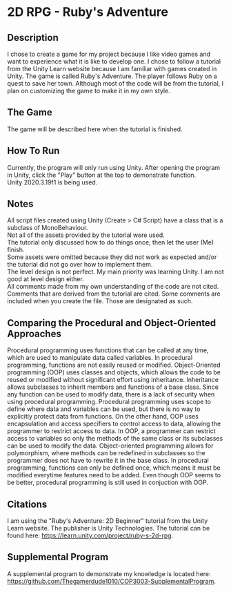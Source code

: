 # 2D RPG - Ruby's Adventure

## Description
I chose to create a game for my project because I like video games and want to experience what it is like to develop one.
I chose to follow a tutorial from the Unity Learn website because I am familiar with games created in Unity.
The game is called Ruby's Adventure. The player follows Ruby on a quest to save her town.
Although most of the code will be from the tutorial, I plan on customizing the game to make it in my own style.

## The Game
The game will be described here when the tutorial is finished.

## How To Run
Currently, the program will only run using Unity. After opening the program in Unity, click the "Play" button at the top to demonstrate function.
<br /> Unity 2020.3.19f1 is being used.

## Notes
All script files created using Unity (Create > C# Script) have a class that is a subclass of MonoBehaviour.
<br /> Not all of the assets provided by the tutorial were used.
<br /> The tutorial only discussed how to do things once, then let the user (Me) finish.
<br /> Some assets were omitted because they did not work as expected and/or the tutorial did not go over how to implement them.
<br /> The level design is not perfect. My main priority was learning Unity. I am not good at level design either.
<br /> All comments made from my own understanding of the code are not cited. Comments that are derived from the tutorial are cited. Some comments are included when you create the file. Those are designated as such.

## Comparing the Procedural and Object-Oriented Approaches
Procedural programming uses functions that can be called at any time, which are used to manipulate data called variables. In procedural programming, functions are not easily reused or modified. Object-Oriented programming (OOP) uses classes and objects, which allows the code to be reused or modified without significant effort using inheritance. Inheritance allows subclasses to inherit members and functions of a base class. Since any function can be used to modify data, there is a lack of security when using procedural programming. Procedural programming uses scope to define where data and variables can be used, but there is no way to explicitly protect data from functions. On the other hand, OOP uses encapsulation and access specifiers to control access to data, allowing the programmer to restrict access to data. In OOP, a programmer can restrict access to variables so only the methods of the same class or its subclasses can be used to modify the data. Object-oriented programming allows for polymorphism, where methods can be redefined in subclasses so the programmer does not have to rewrite it in the base class. In procedural programming, functions can only be defined once, which means it must be modified everytime features need to be added. Even though OOP seems to be better, procedural programming is still used in conjuction with OOP.

## Citations
I am using the "Ruby's Adventure: 2D Beginner" tutorial from the Unity Learn website. The publisher is Unity Technologies.
The tutorial can be found here: https://learn.unity.com/project/ruby-s-2d-rpg.

## Supplemental Program
A supplemental program to demonstrate my knowledge is located here:
https://github.com/Thegamerdude1010/COP3003-SupplementalProgram.
